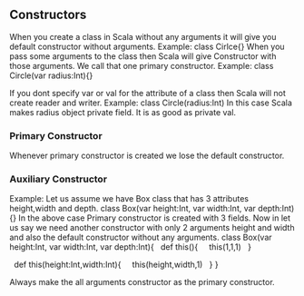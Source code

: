 ## Constructors

When you create a class in Scala without any arguments it will give you default constructor without arguments.
Example: class Cirlce{}
When you pass some arguments to the class then Scala will give Constructor with those arguments. We call that one primary constructor.
Example: class Circle(var radius:Int){}

If you dont specify var or val for the attribute of a class then Scala will not create reader and writer.
Example:
class Circle(radius:Int)
In this case Scala makes radius object private field. It is as good as private val.

### Primary Constructor
Whenever primary constructor is created we lose the default constructor.

### Auxiliary Constructor
Example:
Let us assume we have Box class that has 3 attributes height,width and depth.
class Box(var height:Int, var width:Int, var depth:Int){}
In the above case Primary constructor is created with 3 fields.
Now in let us say we need another constructor with only 2 arguments height and width and also the default constructor without any arguments.
class Box(var height:Int, var width:Int, var depth:Int){
&nbsp;&nbsp;def this(){
&nbsp;&nbsp;&nbsp;&nbsp;this(1,1,1)
&nbsp;&nbsp;}
  
&nbsp;&nbsp;def this(height:Int,width:Int){
&nbsp;&nbsp;&nbsp;&nbsp;this(height,width,1)
&nbsp;&nbsp;}
}

Always make the all arguments constructor as the primary constructor.




